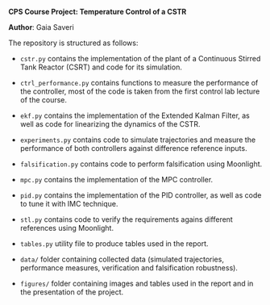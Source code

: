 **CPS Course Project: Temperature Control of a CSTR**

**Author**: Gaia Saveri

The repository is structured as follows:

* `cstr.py` contains the implementation of the plant of a Continuous Stirred Tank Reactor (CSRT) and code for its simulation.

* `ctrl_performance.py` contains functions to measure the performance of the controller, most of the code is taken from the first control lab lecture of the course.

* `ekf.py` contains the implementation of the Extended Kalman Filter, as well as code for linearizing the dynamics of the CSTR.

* `experiments.py` contains code to simulate trajectories and measure the performance of both controllers against difference reference inputs.

* `falsification.py` contains code to perform falsification using Moonlight.

* `mpc.py` contains the implementation of the MPC controller.

* `pid.py` contains the implementation of the PID controller, as well as code to tune it with IMC technique.

* `stl.py` contains code to verify the requirements agains different references using Moonlight.

* `tables.py` utility file to produce tables used in the report.

* `data/` folder containing collected data (simulated trajectories, performance measures, verification and falsification robustness).

* `figures/` folder containing images and tables used in the report and in the presentation of the project.
